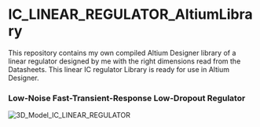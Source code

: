 # IC_LINEAR_REGULATOR_AltiumLibrary
This repository contains my own compiled Altium Designer library of a linear regulator designed by me with the right dimensions read from the Datasheets. This linear IC regulator Library is ready for use in Altium Designer.

### Low-Noise Fast-Transient-Response Low-Dropout Regulator
![3D_Model_IC_LINEAR_REGULATOR](https://user-images.githubusercontent.com/57021975/92027604-b2c02d80-ed5a-11ea-8bee-f75f0c8ef930.JPG)
